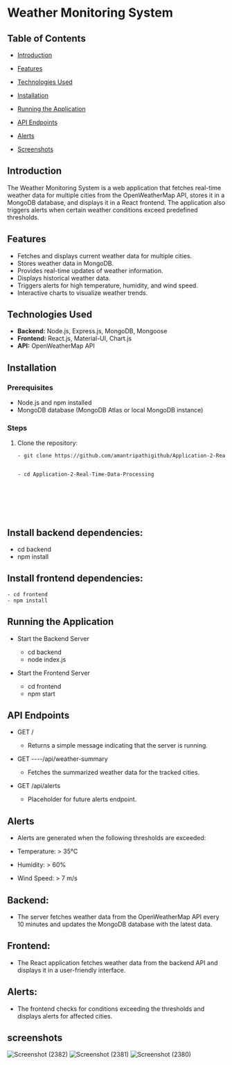 # Weather Monitoring System

## Table of Contents
- [Introduction](#introduction)
- [Features](#features)
- [Technologies Used](#technologies-used)
- [Installation](#installation)
- [Running the Application](#running-the-application)
- [API Endpoints](#api-endpoints)
- [Alerts](#alerts)

- [Screenshots](#screenshots)

## Introduction
The Weather Monitoring System is a web application that fetches real-time weather data for multiple cities from the OpenWeatherMap API, stores it in a MongoDB database, and displays it in a React frontend. The application also triggers alerts when certain weather conditions exceed predefined thresholds.

## Features
- Fetches and displays current weather data for multiple cities.
- Stores weather data in MongoDB.
- Provides real-time updates of weather information.
- Displays historical weather data.
- Triggers alerts for high temperature, humidity, and wind speed.
- Interactive charts to visualize weather trends.

## Technologies Used
- **Backend:** Node.js, Express.js, MongoDB, Mongoose
- **Frontend:** React.js, Material-UI, Chart.js
- **API:** OpenWeatherMap API

## Installation
### Prerequisites
- Node.js and npm installed
- MongoDB database (MongoDB Atlas or local MongoDB instance)

### Steps
1. Clone the repository:
   ```bash
   - git clone https://github.com/amantripathigithub/Application-2-Real-Time-Data-Processing.git

   
   - cd Application-2-Real-Time-Data-Processing

   






## Install backend dependencies:
   - cd backend
   - npm install


## Install frontend dependencies:
    - cd frontend
    - npm install



## Running the Application

   - Start the Backend Server
      - cd backend
      - node index.js
      
   - Start the Frontend Server
      - cd frontend
      - npm start

      
## API Endpoints
 - GET /
   - Returns a simple message indicating that the server is running.

 - GET ----/api/weather-summary
   - Fetches the summarized weather data for the tracked cities.

- GET /api/alerts
  - Placeholder for future alerts endpoint.

## Alerts
 - Alerts are generated when the following thresholds are exceeded:

 - Temperature: > 35°C
 - Humidity: > 60%
 - Wind Speed: > 7 m/s

## Backend: 
 - The server fetches weather data from the OpenWeatherMap API every 10 minutes and updates the MongoDB database with the latest data.
## Frontend: 
 - The React application fetches weather data from the backend API and displays it in a user-friendly interface.
## Alerts: 
 - The frontend checks for conditions exceeding the thresholds and displays alerts for affected cities.


## screenshots

![Screenshot (2382)](https://github.com/user-attachments/assets/79831dc7-d257-437c-a661-53fdd1e96833)
![Screenshot (2381)](https://github.com/user-attachments/assets/f0020594-1a90-45f6-ba37-c52971a10468)
![Screenshot (2380)](https://github.com/user-attachments/assets/5aef23d6-c453-4287-a839-aeede5028d4b)

